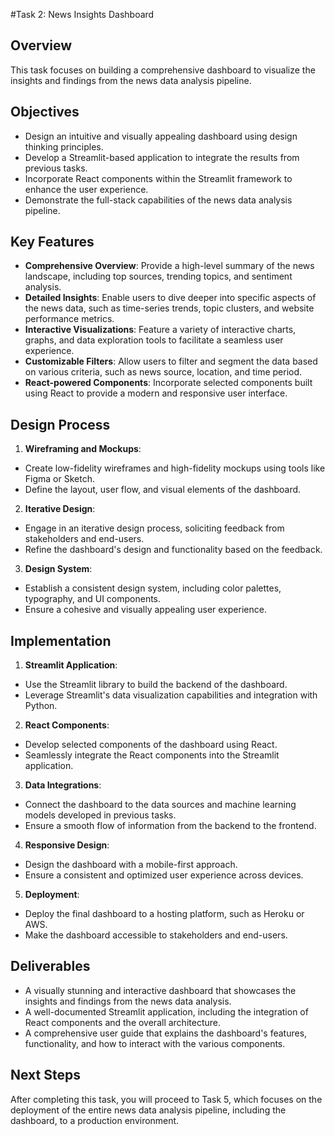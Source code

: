 #Task 2:  News Insights Dashboard

## Overview
This task focuses on building a comprehensive dashboard to visualize the insights and findings from the news data analysis pipeline.

## Objectives
- Design an intuitive and visually appealing dashboard using design thinking principles.
- Develop a Streamlit-based application to integrate the results from previous tasks.
- Incorporate React components within the Streamlit framework to enhance the user experience.
- Demonstrate the full-stack capabilities of the news data analysis pipeline.

## Key Features
- **Comprehensive Overview**: Provide a high-level summary of the news landscape, including top sources, trending topics, and sentiment analysis.
- **Detailed Insights**: Enable users to dive deeper into specific aspects of the news data, such as time-series trends, topic clusters, and website performance metrics.
- **Interactive Visualizations**: Feature a variety of interactive charts, graphs, and data exploration tools to facilitate a seamless user experience.
- **Customizable Filters**: Allow users to filter and segment the data based on various criteria, such as news source, location, and time period.
- **React-powered Components**: Incorporate selected components built using React to provide a modern and responsive user interface.

## Design Process
1. **Wireframing and Mockups**:
  - Create low-fidelity wireframes and high-fidelity mockups using tools like Figma or Sketch.
  - Define the layout, user flow, and visual elements of the dashboard.

2. **Iterative Design**:
  - Engage in an iterative design process, soliciting feedback from stakeholders and end-users.
  - Refine the dashboard's design and functionality based on the feedback.

3. **Design System**:
  - Establish a consistent design system, including color palettes, typography, and UI components.
  - Ensure a cohesive and visually appealing user experience.

## Implementation
1. **Streamlit Application**:
  - Use the Streamlit library to build the backend of the dashboard.
  - Leverage Streamlit's data visualization capabilities and integration with Python.

2. **React Components**:
  - Develop selected components of the dashboard using React.
  - Seamlessly integrate the React components into the Streamlit application.

3. **Data Integrations**:
  - Connect the dashboard to the data sources and machine learning models developed in previous tasks.
  - Ensure a smooth flow of information from the backend to the frontend.

4. **Responsive Design**:
  - Design the dashboard with a mobile-first approach.
  - Ensure a consistent and optimized user experience across devices.

5. **Deployment**:
  - Deploy the final dashboard to a hosting platform, such as Heroku or AWS.
  - Make the dashboard accessible to stakeholders and end-users.

## Deliverables
- A visually stunning and interactive dashboard that showcases the insights and findings from the news data analysis.
- A well-documented Streamlit application, including the integration of React components and the overall architecture.
- A comprehensive user guide that explains the dashboard's features, functionality, and how to interact with the various components.

## Next Steps
After completing this task, you will proceed to Task 5, which focuses on the deployment of the entire news data analysis pipeline, including the dashboard, to a production environment.
